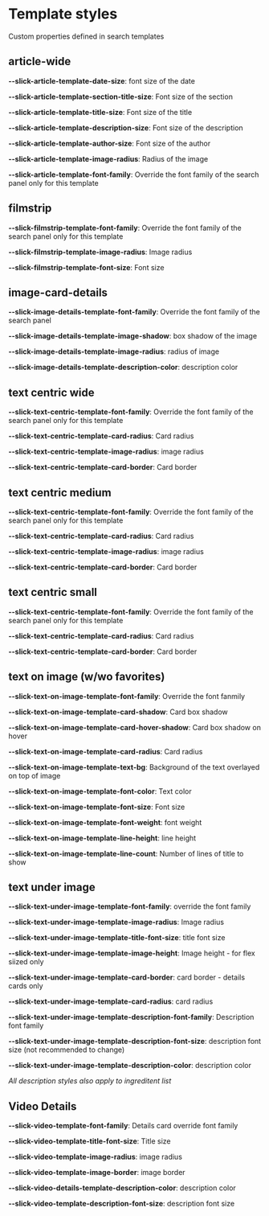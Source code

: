# Template styles

Custom properties defined in search templates

## article-wide

**--slick-article-template-date-size**:  font size of the date

**--slick-article-template-section-title-size**: Font size of the section

**--slick-article-template-title-size**: Font size of the title

**--slick-article-template-description-size**: Font size of the description

**--slick-article-template-author-size**: Font size of the author

**--slick-article-template-image-radius**: Radius of the image

**--slick-article-template-font-family**: Override the font family of the search panel only for this template

## filmstrip

**--slick-filmstrip-template-font-family**: Override the font family of the search panel only for this template

**--slick-filmstrip-template-image-radius**: Image radius

**--slick-filmstrip-template-font-size**: Font size

## image-card-details

**--slick-image-details-template-font-family**: Override the font family of the search panel

**--slick-image-details-template-image-shadow**: box shadow of the image

**--slick-image-details-template-image-radius**: radius of image

**--slick-image-details-template-description-color**: description color


## text centric wide

**--slick-text-centric-template-font-family**: Override the font family of the search panel only for this template

**--slick-text-centric-template-card-radius**: Card radius

**--slick-text-centric-template-image-radius**: image radius

**--slick-text-centric-template-card-border**: Card border


## text centric medium

**--slick-text-centric-template-font-family**: Override the font family of the search panel only for this template

**--slick-text-centric-template-card-radius**: Card radius

**--slick-text-centric-template-image-radius**: image radius

**--slick-text-centric-template-card-border**: Card border


## text centric small

**--slick-text-centric-template-font-family**: Override the font family of the search panel only for this template

**--slick-text-centric-template-card-radius**: Card radius

**--slick-text-centric-template-card-border**: Card border


## text on image (w/wo favorites)

**--slick-text-on-image-template-font-family**: Override the font fanmily 

**--slick-text-on-image-template-card-shadow**: Card box shadow

**--slick-text-on-image-template-card-hover-shadow**: Card box shadow on hover

**--slick-text-on-image-template-card-radius**: Card radius

**--slick-text-on-image-template-text-bg**: Background of the text overlayed on top of image

**--slick-text-on-image-template-font-color**: Text color

**--slick-text-on-image-template-font-size**: Font size

**--slick-text-on-image-template-font-weight**: font weight

**--slick-text-on-image-template-line-height**: line height

**--slick-text-on-image-template-line-count**: Number of lines of title to show


## text under image

**--slick-text-under-image-template-font-family**: override the font family

**--slick-text-under-image-template-image-radius**: Image radius

**--slick-text-under-image-template-title-font-size**: title font size

**--slick-text-under-image-template-image-height**: Image height - for flex siized only

**--slick-text-under-image-template-card-border**: card border - details cards only

**--slick-text-under-image-template-card-radius**: card radius

**--slick-text-under-image-template-description-font-family**: Description font family

**--slick-text-under-image-template-description-font-size**: description font size (not recommended to change)

**--slick-text-under-image-template-description-color**: description color

*All description styles also apply to ingreditent list*

## Video Details

**--slick-video-template-font-family**: Details card override font family

**--slick-video-template-title-font-size**: Title size

**--slick-video-template-image-radius**: image radius

**--slick-video-template-image-border**: image border

**--slick-video-details-template-description-color**: description color

**--slick-video-template-description-font-size**: description font size








